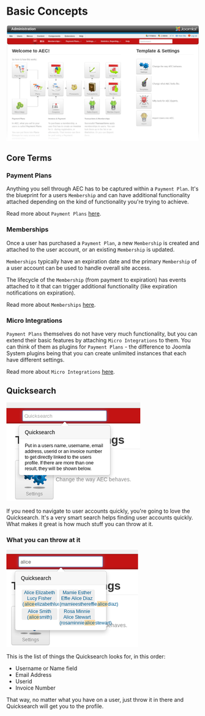 # Basic Concepts

![AEC Home Screen](../../../assets/img/aec-admin-home-faded.png)

## Core Terms

### Payment Plans

Anything you sell through AEC has to be captured within a `Payment Plan`. It's the blueprint for a users `Membership` and can have additional functionality attached depending on the kind of functionality you're trying to achieve.

Read more about `Payment Plans` [here](memberships/02-payment-plans).

### Memberships

Once a user has purchased a `Payment Plan`, a new `Membership` is created and attached to the user account, or an existing `Membership` is updated.

`Memberships` typically have an expiration date and the primary `Membership` of a user account can be used to handle overall site access.

The lifecycle of the `Membership` (from payment to expiration) has events attached to it that can trigger additional functionality (like expiration notifications on expiration).

Read more about `Memberships` [here](memberships/01-memberships).

### Micro Integrations

`Payment Plans` themselves do not have very much functionality, but you can extend their basic features by attaching `Micro Integrations` to them. You can think of them as plugins for `Payment Plans` - the difference to Joomla System plugins being that you can create unlimited instances that each have different settings.

Read more about `Micro Integrations` [here](memberships/01-memberships).

## Quicksearch

![Quicksearch](../../img/home-quicksearch.png)

If you need to navigate to user accounts quickly, you're going to love the Quicksearch. It's a very smart search helps finding user accounts quickly. What makes it great is how much stuff you can throw at it.

### What you can throw at it

![Quicksearch Results](../../img/home-quicksearch-results.png)

This is the list of things the Quicksearch looks for, in this order:

  * Username or Name field
  * Email Address
  * Userid
  * Invoice Number

That way, no matter what you have on a user, just throw it in there and Quicksearch will get you to the profile.
